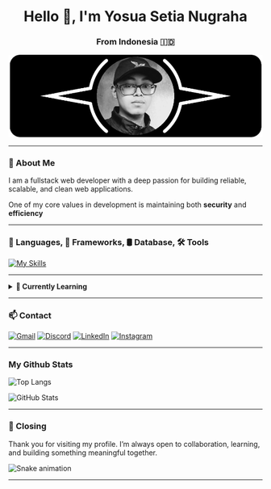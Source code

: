 <h1 align="center">Hello 👋, I'm Yosua Setia Nugraha</h1>
<h3 align="center">From Indonesia 🇮🇩</h3>

![Yosua Setia](img/header.png)

---

### 💫 About Me

I am a fullstack web developer with a deep passion for building reliable, scalable, and clean web applications.

One of my core values in development is maintaining both **security** and **efficiency**

---

### 🧠 Languages, 🧱 Frameworks, 🛢️ Database, 🛠️ Tools

<p>

[![My Skills](https://skillicons.dev/icons?i=php,css,js,laravel,react,mysql,postgresql,figma,postman,docker)](https://skillicons.dev)

</p>

---

<details>
<summary><strong>🔐 Currently Learning</strong></summary>

I'm currently diving deeper into **data security** and exploring how to improve the way web applications handle and protect sensitive information.

</details>


---

### 📫 Contact

<p>

[![Gmail](https://img.shields.io/badge/Gmail-D14836?style=for-the-badge&logo=gmail&logoColor=white)](mailto:yosuasetian@gmail.com) [![Discord](https://img.shields.io/badge/Discord-%235865F2.svg?style=for-the-badge&logo=discord&logoColor=white)](https://discordapp.com/users/1185511669389066253) [![LinkedIn](https://img.shields.io/badge/linkedin-%230077B5.svg?style=for-the-badge&logo=linkedin&logoColor=white)](https://www.linkedin.com/in/yosua-sn) [![Instagram](https://img.shields.io/badge/Instagram-%23E4405F.svg?style=for-the-badge&logo=Instagram&logoColor=white)](https://www.instagram.com/yosuasetian1)

</p>

---

### My Github Stats

![Top Langs](https://github-readme-stats.vercel.app/api/top-langs/?username=yosua-sn&layout=compact)

![GitHub Stats](https://github-readme-stats.vercel.app/api?username=yosua-sn&show_icons=true&theme=tokyonight&hide=stars,issues)

---

### 🙏 Closing

Thank you for visiting my profile. I’m always open to collaboration, learning, and building something meaningful together.

<img src="https://raw.githubusercontent.com/yosua-sn/yosua-sn/output/snake.svg" alt="Snake animation" />

---

